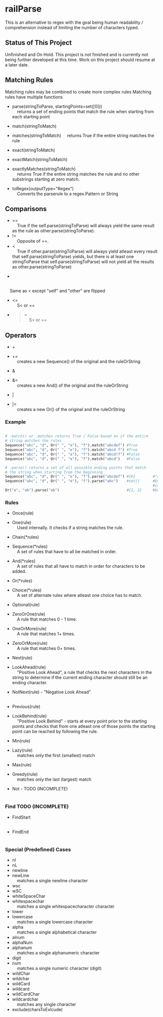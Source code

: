 # railParse
This is an alternative to regex with the goal being human readability / comprehension instead of limiting the number of characters typed.

## Status of This Project
Unfinished and On Hold. This project is not finished and is currently not being further developed at this time. Work on this project should resume at a later date.


## Matching Rules
Matching rules may be combined to create more complex rules
Matching rules have multiple functions

* parse(stringToParse, startingPoints=set([0]))<br>
&nbsp;&nbsp;&nbsp;&nbsp;returns a set of ending points that match the rule when starting from each starting point
   
* match(stringToMatch)<br>
* matches(stringToMatch)
&nbsp;&nbsp;&nbsp;&nbsp;returns True if the entire string matches the rule
   
   
* exact(stringToMatch) 
* exactMatch(stringToMatch)
* exactlyMatches(stringToMatch)
<br>&nbsp;&nbsp;&nbsp;&nbsp;returns True if the entire string matches the rule and no other substrings starting at zero match.

* toRegex(outputType="Regex")
<br>&nbsp;&nbsp;&nbsp;&nbsp;Converts the parserule to a regex.Pattern or String
   
## Comparisons
   * == 
     <br>&nbsp;&nbsp;&nbsp;&nbsp;True if the self.parse(stringToParse) will always yield the same result as the rule as other.parse(stringToParse).
   * != 
   <br>&nbsp;&nbsp;&nbsp;&nbsp;Opposite of ==.
   * <
   <br>&nbsp;&nbsp;&nbsp;&nbsp;True if other.parse(stringToParse) will always yield atleast every result that self.parse(stringToParse) yields, but there is at least one stringToParse that self.parse(stringToParse) will not yield all the results as other.parse(stringToParse)
   * >
   <br>&nbsp;&nbsp;&nbsp;&nbsp;Same as < except "self" and "other" are flipped
   * <=
   <br>&nbsp;&nbsp;&nbsp;&nbsp;S< or ==
   
   * >=
   <br>&nbsp;&nbsp;&nbsp;&nbsp;S> or ==
   
## Operators  
   * \+
   * +=
   <br>&nbsp;&nbsp;&nbsp;&nbsp;creates a new Sequence() of the original and the ruleOrString
   
   * &
   * &=
   <br>&nbsp;&nbsp;&nbsp;&nbsp;creates a new And() of the original and the ruleOrString
   
   * |
   * |=
   <br>&nbsp;&nbsp;&nbsp;&nbsp;creates a new Or() of the original and the ruleOrString
   
   
   
### Example
```python

# .match() or .matches returns True / False based on if the entire
# string matches the rules
Sequence("abc", "d", Or(" ", "e"), "f").match("abcdef") #True
Sequence("abc", "d", Or(" ", "e"), "f").match("abcd f") #True
Sequence("abc", "d", Or(" ", "e"), "f").match("abcd!f") #False
Sequence("abc", "d", Or(" ", "e"), "f").match("abcd")   #False

# .parse() returns a set of all possible ending points that match
# the string when starting from the beginning
Sequence("abc", "d", Or(" ", "e"), "f").parse("abcdef") #{6}        #"abcdef" can be found once in "abcdef"
Sequence("abc", "d", Or(" ", "e"), "f").parse("abc")    #set()      #Empty set, neither "abcdef" nor "abcd f"
                                                                    #can be found in "abc"
Or("a", "ab").parse("ab")                               #{1, 2}     #both "a" and "ab" can be found in "ab"
```
### Rules
* Once(rule)
* One(rule)
<br>&nbsp;&nbsp;&nbsp;&nbsp;Used internally. It checks if a string matches the rule.


* Chain(\*rules)
* Sequence(\*rules)
<br>&nbsp;&nbsp;&nbsp;&nbsp;A set of rules that have to all be matched in order.



* And(\*rules)
<br>&nbsp;&nbsp;&nbsp;&nbsp;A set of rules that all have to match in order for characters to be added.



* Or(\*rules)
* Choice(\*rules)
<br>&nbsp;&nbsp;&nbsp;&nbsp;A set of alternate rules where atleast one choice has to match.


* Optional(rule)
* ZeroOrOne(rule)
<br>&nbsp;&nbsp;&nbsp;&nbsp;A rule that matches 0 - 1 time.


* OneOrMore(rule)
<br>&nbsp;&nbsp;&nbsp;&nbsp;A rule that matches 1+ times.


* ZeroOrMore(rule)
<br>&nbsp;&nbsp;&nbsp;&nbsp;A rule that matches 0+ times.


* Next(rule)
* LookAhead(rule)
<br>&nbsp;&nbsp;&nbsp;&nbsp;"Positive Look Ahead", a rule that checks the next characters in the string to determine if the current ending character should still be an ending character.


* NotNext(rule) - "Negative Look Ahead"
<br>&nbsp;&nbsp;&nbsp;&nbsp;


* Previous(rule)
* LookBehind(rule)
<br>&nbsp;&nbsp;&nbsp;&nbsp;"Positive Look Behind" - starts at every point prior to the starting points and checks that from one atleast one of those points the starting point can be reached by following the rule.


* Min(rule)
* Lazy(rule)
<br>&nbsp;&nbsp;&nbsp;&nbsp;matches only the first (smallest) match


* Max(rule)
* Greedy(rule)
<br>&nbsp;&nbsp;&nbsp;&nbsp;matches only the last (largest) match


* Not - TODO (INCOMPLETE)
<br>&nbsp;&nbsp;&nbsp;&nbsp;

### Find TODO (INCOMPLETE)
* FindStart
<br>&nbsp;&nbsp;&nbsp;&nbsp;


* FindEnd
<br>&nbsp;&nbsp;&nbsp;&nbsp;
### Special (Predefined) Cases
* nl
* nL
* newline
* newLine
<br>&nbsp;&nbsp;&nbsp;&nbsp;matches a single newline character
* wsc
* wSC
* whiteSpaceChar
* whitespacechar
<br>&nbsp;&nbsp;&nbsp;&nbsp;matches a single whitespacecharacter character
* lower
* lowercase
<br>&nbsp;&nbsp;&nbsp;&nbsp;matches a single lowercase character
* alpha
<br>&nbsp;&nbsp;&nbsp;&nbsp;matches a single alphabetical character
* alnum
* alphaNum
* alphanum
<br>&nbsp;&nbsp;&nbsp;&nbsp;matches a single alphanumeric character
* digit
* num
<br>&nbsp;&nbsp;&nbsp;&nbsp;matches a single numeric character (digit)
* wildChar
* wildchar
* wildCard
* wildcard
* wildCardChar
* wildcardchar
<br>&nbsp;&nbsp;&nbsp;&nbsp;matches any single character
* exclude(charsToExlcude)
